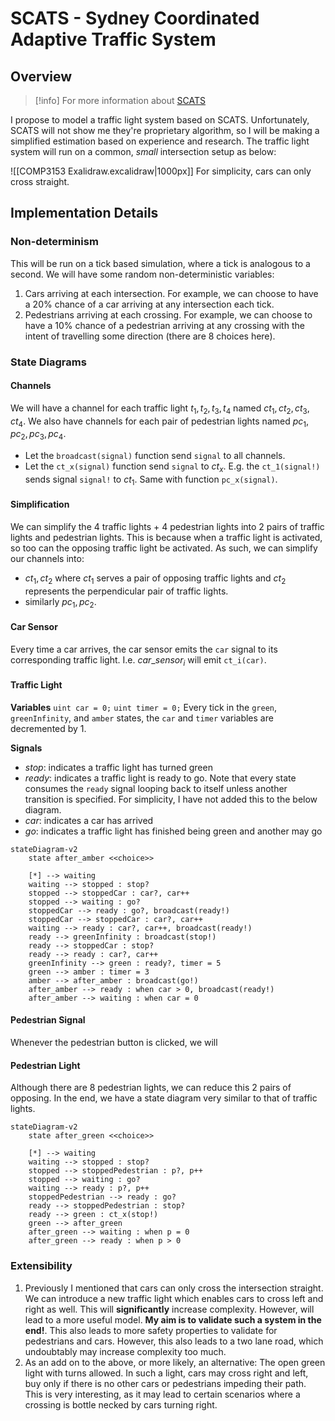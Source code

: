 # SCATS - Sydney Coordinated Adaptive Traffic System

## Overview

> [!info] For more information about [SCATS](https://en.wikipedia.org/wiki/Sydney_Coordinated_Adaptive_Traffic_System)

I propose to model a traffic light system based on SCATS. Unfortunately, SCATS will not show me they're proprietary algorithm, so I will be making a simplified estimation based on experience and research. The traffic light system will run on a common, *small* intersection setup as below:

![[COMP3153 Exalidraw.excalidraw|1000px]]
For simplicity, cars can only cross straight.

## Implementation Details
### Non-determinism
This will be run on a tick based simulation, where a tick is analogous to a second. We will have some random non-deterministic variables:
1. Cars arriving at each intersection. For example, we can choose to have a 20% chance of a car arriving at any intersection each tick.
2. Pedestrians arriving at each crossing. For example, we can choose to have a 10% chance of a pedestrian arriving at any crossing with the intent of travelling some direction (there are 8 choices here).
### State Diagrams
#### Channels
We will have a channel for each traffic light $t_1, t_2, t_3, t_4$ named $ct_1, ct_2, ct_3, ct_4$. We also have channels for each pair of pedestrian lights named $pc_1, pc_2, pc_3, pc_4$.
- Let the `broadcast(signal)` function send `signal` to all channels.
- Let the `ct_x(signal)` function send `signal` to $ct_x$. E.g. the `ct_1(signal!)` sends signal `signal!` to $ct_1$. Same with function `pc_x(signal)`.
#### Simplification
We can simplify the 4 traffic lights + 4 pedestrian lights into 2 pairs of traffic lights and pedestrian lights. This is because when a traffic light is activated, so too can the opposing traffic light be activated.
As such, we can simplify our channels into:
- $ct_1, ct_2$ where $ct_1$ serves a pair of opposing traffic lights and $ct_2$ represents the perpendicular pair of traffic lights.
- similarly $pc_1, pc_2$.
#### Car Sensor
Every time a car arrives, the car sensor emits the `car` signal to its corresponding traffic light. I.e. $car\_sensor_i$ will emit `ct_i(car)`.
#### Traffic Light
**Variables**
`uint car = 0;`
`uint timer = 0;`
Every tick in the `green`, `greenInfinity`, and `amber` states, the `car` and `timer` variables are decremented by 1.

**Signals**
- *stop*: indicates a traffic light has turned green
- *ready*: indicates a traffic light is ready to go. Note that every state consumes the `ready` signal looping back to itself unless another transition is specified. For simplicity, I have not added this to the below diagram.
- *car*: indicates a car has arrived
- *go*: indicates a traffic light has finished being green and another may go

```mermaid
stateDiagram-v2
	state after_amber <<choice>>

	[*] --> waiting
	waiting --> stopped : stop?
	stopped --> stoppedCar : car?, car++
	stopped --> waiting : go?
	stoppedCar --> ready : go?, broadcast(ready!)
	stoppedCar --> stoppedCar : car?, car++
	waiting --> ready : car?, car++, broadcast(ready!)
	ready --> greenInfinity : broadcast(stop!)
	ready --> stoppedCar : stop?
	ready --> ready : car?, car++
	greenInfinity --> green : ready?, timer = 5
	green --> amber : timer = 3
	amber --> after_amber : broadcast(go!)
	after_amber --> ready : when car > 0, broadcast(ready!)
	after_amber --> waiting : when car = 0
```

#### Pedestrian Signal
Whenever the pedestrian button is clicked, we will 
#### Pedestrian Light
Although there are 8 pedestrian lights, we can reduce this 2 pairs of opposing. In the end, we have a state diagram very similar to that of traffic lights.
```mermaid
stateDiagram-v2
	state after_green <<choice>>

	[*] --> waiting
	waiting --> stopped : stop?
	stopped --> stoppedPedestrian : p?, p++
	stopped --> waiting : go?
	waiting --> ready : p?, p++
	stoppedPedestrian --> ready : go?
	ready --> stoppedPedestrian : stop?
	ready --> green : ct_x(stop!)
	green --> after_green
	after_green --> waiting : when p = 0
	after_green --> ready : when p > 0
```
### Extensibility
1. Previously I mentioned that cars can only cross the intersection straight. We can introduce a new traffic light which enables cars to cross left and right as well. This will **significantly** increase complexity. However, will lead to a more useful model. **My aim is to validate such a system in the end!**. This also leads to more safety properties to validate for pedestrians and cars. However, this also leads to a two lane road, which undoubtably may increase complexity too much.
2. As an add on to the above, or more likely, an alternative: The open green light with turns allowed. In such a light, cars may cross right and left, buy only if there is no other cars or pedestrians impeding their path. This is very interesting, as it may lead to certain scenarios where a crossing is bottle necked by cars turning right.